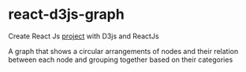 # react-d3js-graph

Create React Js <a href="https://bhavanahombannavar.github.io/react-d3js-graph/">project</a> with D3js and ReactJs

A graph that shows a circular arrangements of nodes and their relation between each node and grouping together based on their categories
